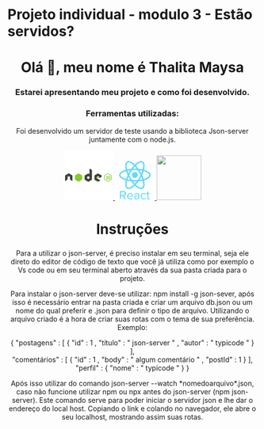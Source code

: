 # Projeto individual - modulo 3 - Estão servidos? 


<h1 align="center">Olá 👋, meu nome é Thalita Maysa</h1>
<h3 align="center">Estarei apresentando meu projeto e como foi desenvolvido.</h3>

<h3 align="left"></h3>


<h3 align="center">Ferramentas utilizadas:</h3>
<p align="center"> Foi desenvolvido um servidor de teste usando a biblioteca Json-server juntamente com o node.js.  
</p>
<p align="center"> <a href="https:/ /nodejs.org" target="_blank" rel="noreferrer"> <img src="https://raw.githubusercontent.com/devicons/devicon/master/icons/nodejs/nodejs-original-wordmark.svg" alt ="nodejs" width="100" height="100"/> </a> <a href="https://reactjs.org/"target="_blank" rel="noreferrer"> <img src="https://raw.githubusercontent.com/devicons/devicon/master/icons/react/react-original-wordmark.svg" alt="react"  width="80" height="80"/> <img src="https://cdn-icons-png.flaticon.com/128/2581/2581878.png" width="90" height="90"/> </a>  </p>

<h1 align="center">Instruções</h1>


<h3 align="center"></h3>
<p align="center"> Para a utilizar o json-server, é preciso instalar em seu terminal, seja ele direto do editor de código de texto que você já utiliza como por exemplo o Vs code ou em seu terminal aberto através da sua pasta criada para o projeto.</p>

<p align="center"> Para instalar o json-server deve-se utilizar: npm install -g json-sever, após isso é necessário entrar na pasta criada e criar um arquivo db.json ou um nome do qual preferir e .json para definir o tipo de arquivo. Utilizando o arquivo criado é a hora de criar suas rotas com o tema de sua preferência. Exemplo:

<p align="center">{
   "postagens" : [
    { "id" : 1 , "título" : " json-server " , "autor" : " typicode " }
  ],<br>
  "comentários" : [
    { "id" : 1 , "body" : " algum comentário " , "postId" : 1 }
  ],<br>
  "perfil" : { "nome" : " typicode " }
}</p>

<p align="center"> Após isso utilizar do comando json-server --watch *nomedoarquivo*.json, caso não funcione utilizar npm ou npx antes do json-server (npm json-server). Este comando serve para poder iniciar o servidor json e lhe dar o endereço do local host.
Copiando o link e colando no navegador, ele abre o seu localhost, mostrando assim suas rotas.</p>




